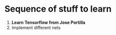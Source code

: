 
# Sequence of stuff to learn

1. **Learn Tensorflow from Jose Portilla**
2. Implement different nets



